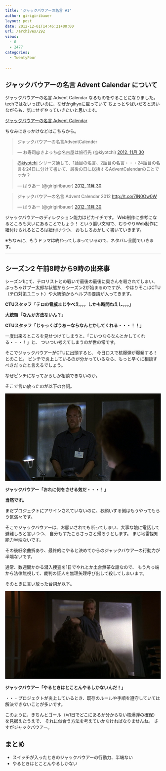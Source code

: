 ```yaml
---
title: 'ジャックバウアーの名言 #1'
author: girigiribauer
layout: post
date: 2012-12-01T14:46:21+00:00
url: /archives/292
views:
  - 0
  - 2477
categories:
  - TwentyFour

---
```

## ジャックバウアーの名言 Advent Calendar について

ジャックバウアーの名言 Advent Calendar なるものをやることになりました。 techではないっぽいのに、なぜかgihyoに載っていて ちょっとやばいだろと思いながらも、気にせずやっていきたいと思います。

[ジャックバウアーの名言 Advent Calendar][1]

ちなみにきっかけなどはこちらから。

<blockquote class="twitter-tweet" lang="ja">
  <p lang="ja" dir="ltr">
    ジャックバウアーの名言AdventCalender
  </p>
  
  <p>
    &mdash; お寿司@きよっち@名古屋は旅行先 (@kiyotchi) <a href="https://twitter.com/kiyotchi/status/274440067404152832">2012, 11月 30</a>
  </p>
</blockquote>



<blockquote class="twitter-tweet" lang="ja">
  <p lang="ja" dir="ltr">
    <a href="https://twitter.com/kiyotchi">@kiyotchi</a> シリーズ通して、1話目の名言、2話目の名言・・・24話目の名言を24日に分けて書いて、最後の日に総括するAdventCalendarのことですか？
  </p>
  
  <p>
    &mdash; ばうあー (@girigiribauer) <a href="https://twitter.com/girigiribauer/status/274440806050439168">2012, 11月 30</a>
  </p>
</blockquote>



<blockquote class="twitter-tweet" lang="ja">
  <p lang="ja" dir="ltr">
    ジャックバウアーの名言 Advent Calendar 2012 <a href="http://t.co/7lN0Ow0W">http://t.co/7lN0Ow0W</a>
  </p>
  
  <p>
    &mdash; ばうあー (@girigiribauer) <a href="https://twitter.com/girigiribauer/status/274444489928634368">2012, 11月 30</a>
  </p>
</blockquote>



ジャックバウアーのディレクション能力はピカイチです。 Web制作に参考になるところも大いにあることでしょう！ という謳い文句で、むりやりWeb制作に紐付けられるところは紐付けつつ、 おもしろおかしく書いていきます。

※ちなみに、もうドラマは終わってしまっているので、ネタバレ全開でいきます。

* * *

## シーズン2 午前8時から9時の出来事

シーズン1にて、テロリストとの戦いで最後の最後に奥さんを殺されてしまい、 ぶっちゃけプー太郎な状態からシーズン2が始まるのですが、 やはりそこはCTU（テロ対策ユニット）や大統領からヘルプの要請が入ってきます。

**CTUスタッフ「テロの脅威まじやべえ。。。しかも時間ねえし。。。」**

**大統領「なんか方法ないん？」**

**CTUスタッフ「じゃっくばうあーならなんとかしてくれる・・・！！」**

一度出来るところを見せつけてしまうと、「こいつならなんとかしてくれる・・・！」と、 ついつい考えてしまうのが世の常です。

そこでジャックバウアーがCTUに出頭すると、 今日ロスで核爆弾が爆発する！とのこと。 ピンチで炎上しているのが分かっているなら、もっと早くに相談すべきだったと言えるでしょう。

なぜピンチになってからしか相談できないのか。

そこで言い放ったのが以下の台詞。

![ジャックバウアー「おれに何をさせる気だ・・・！」][2]

**ジャックバウアー「おれに何をさせる気だ・・・！」**

**当然です。**

まだプロジェクトにアサインされていないのに、お願いする側はもうやってもらう気満々です。

そこでジャックバウアーは、お願いされても断ってしまい、大事な娘に電話して避難しろと言いつつ、 自分もすたこらさっさと帰ろうとします。 まじ地雷探知能力半端ないです。

その後紆余曲折あり、最終的にやると決めてからのジャックバウアーの行動力が半端ないです。

通常、数週間かかる潜入捜査を1日でやれとか土台無茶な話なので、 もう片っ端から法律無視して、裁判の証人を無理矢理呼び出して殺してしまいます。

そのときに言い放った台詞が以下。

![ジャックバウアー「やるときはとことんやるしかないんだ！」][3]

**ジャックバウアー「やるときはとことんやるしかないんだ！」**

・・・プロジェクトが炎上しているとき、既存のルールや手順を遵守していては解決できないことが多いです。

このように、きちんとゴール（≒1日でどこにあるか分からない核爆弾の確保）を見据えたうえで、 それに似合う方法を考えていかなければなりませんね。 さすがジャックバウアー。

## まとめ

  * スイッチが入ったときのジャックバウアーの行動力、半端ない
  * やるときはとことんやるしかない

 [1]: http://www.adventar.org/calendars/44
 [2]: /img/2012/12/24advent01-012.png
 [3]: /img/2012/12/24advent01-022.png

